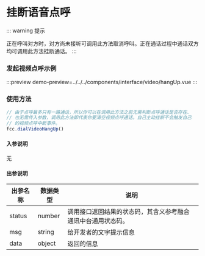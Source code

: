 # 挂断语音点呼
::: warning 提示
<!-- warning -->
正在呼叫对方时，对方尚未接听可调用此方法取消呼叫。正在通话过程中通话双方均可调用此方法挂断通话。
:::
### 发起视频点呼示例

:::preview
demo-preview=../../../components/interface/video/hangUp.vue
:::

### 使用方法
```typescript
// 由于点呼最多只有一路通话，所以你可以在调用此方法之前无需判断点呼通话是否存在、
// 也无需传入参数，调用此方法即代表你要清空视频点呼通话。自己主动挂断不会触发自己
// 的视频点呼中断事件。
fcc.dialVideoHangUp()
```
<!-- **入参说明** -->
#### 入参说明
无

#### 出参说明

| **出参名称** | **数据类型** | **说明**                         |
| -------- | -------- | ------------------------------ |
| status   | number   | 调用接口返回结果的状态码，其含义参考融合通讯中台通用状态码。 |
| msg      | string   | 给开发者的文字提示信息                    |
| data     | object   | 返回的信息                          |

<!-- 代码 -->

<!-- ::: code-group

```sh [pnpm]
#查询pnpm版本
pnpm -v
```

```sh [yarn]
#查询yarn版本
yarn -v
```

::: -->
